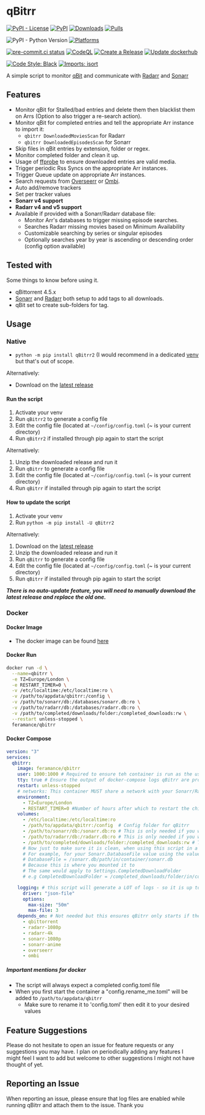 
# qBitrr

[![PyPI - License](https://img.shields.io/pypi/l/qbitrr)](https://github.com/Feramance/Qbitrr/blob/master/LICENSE)
[![PyPI](https://img.shields.io/pypi/v/qBitrr2?label=PyPI)](https://pypi.org/project/qBitrr2/)
[![Downloads](https://img.shields.io/pypi/dm/qbitrr2)](https://pypi.org/project/qBitrr2/)
[![Pulls](https://img.shields.io/docker/pulls/feramance/qbitrr.svg)](https://hub.docker.com/r/feramance/qbitrr)

![PyPI - Python Version](https://img.shields.io/pypi/pyversions/qbitrr)
[![Platforms](https://img.shields.io/badge/platform-linux--64%20%7C%20osx--64%20%7C%20win--32%20%7C%20win--64-lightgrey)](https://github.com/Feramance/qBitrr/releases/latest)

[![pre-commit.ci status](https://results.pre-commit.ci/badge/github/Feramance/qBitrr/master.svg)](https://results.pre-commit.ci/latest/github/Feramance/qBitrr/master)
[![CodeQL](https://github.com/Feramance/qBitrr/actions/workflows/codeql.yml/badge.svg?branch=master)](https://github.com/Feramance/qBitrr/actions/workflows/codeql.yml)
[![Create a Release](https://github.com/Feramance/qBitrr/actions/workflows/release.yml/badge.svg?branch=master)](https://github.com/Feramance/qBitrr/actions/workflows/release.yml)
[![Update dockerhub](https://github.com/Feramance/qBitrr/actions/workflows/dockerhub-description.yml/badge.svg?branch=master)](https://github.com/Feramance/qBitrr/actions/workflows/dockerhub-description.yml)

[![Code Style: Black](https://img.shields.io/badge/code%20style-black-000000.svg)](https://github.com/psf/black)
[![Imports: isort](https://img.shields.io/badge/%20imports-isort-%231674b1?style=flat&labelColor=ef8336)](https://pycqa.github.io/isort/)

A simple script to monitor [qBit](https://github.com/qbittorrent/qBittorrent) and communicate with [Radarr](https://github.com/Radarr/Radarr) and [Sonarr](https://github.com/Sonarr/Sonarr)

## Features

- Monitor qBit for Stalled/bad entries and delete them then blacklist them on Arrs (Option to also trigger a re-search action).
- Monitor qBit for completed entries and tell the appropriate Arr instance to import it:
  - `qbitrr DownloadedMoviesScan` for Radarr
  - `qbitrr DownloadedEpisodesScan` for Sonarr
- Skip files in qBit entries by extension, folder or regex.
- Monitor completed folder and clean it up.
- Usage of [ffprobe](https://github.com/FFmpeg/FFmpeg) to ensure downloaded entries are valid media.
- Trigger periodic Rss Syncs on the appropriate Arr instances.
- Trigger Queue update on appropriate Arr instances.
- Search requests from [Overseerr](https://github.com/sct/overseerr) or [Ombi](https://github.com/Ombi-app/Ombi).
- Auto add/remove trackers
- Set per tracker values
- **Sonarr v4 support**
- **Radarr v4 and v5 support**
- Available if provided with a Sonarr/Radarr database file:
  - Monitor Arr's databases to trigger missing episode searches.
  - Searches Radarr missing movies based on Minimum Availability
  - Customizable searching by series or singular episodes
  - Optionally searches year by year is ascending or descending order (config option available)

## Tested with

Some things to know before using it.

- qBittorrent 4.5.x
- [Sonarr](https://github.com/Sonarr/Sonarr) and [Radarr](https://github.com/Radarr/Radarr) both setup to add tags to all downloads.
- qBit set to create sub-folders for tag.

## Usage
### Native

- `python -m pip install qBitrr2` (I would recommend in a dedicated [venv](https://docs.python.org/3.3/library/venv.html) but that's out of scope.

Alternatively:
- Download on the [latest release](https://github.com/Drapersniper/Qbitrr/releases/latest)

#### Run the script

1. Activate your venv
2. Run `qBitrr2`  to generate a config file
3. Edit the config file (located at `~/config/config.toml` (~ is your current directory)
4. Run `qBitrr2` if installed through pip again to start the script

Alternatively:
1. Unzip the downloaded release and run it
2. Run `qBitrr`  to generate a config file
3. Edit the config file (located at `~/config/config.toml` (~ is your current directory)
4. Run `qBitrr` if installed through pip again to start the script

#### How to update the script

1. Activate your venv
2. Run `python -m pip install -U qBitrr2`

Alternatively:
1. Download on the [latest release](https://github.com/Drapersniper/Qbitrr/releases/latest)
2. Unzip the downloaded release and run it
3. Run `qBitrr`  to generate a config file
4. Edit the config file (located at `~/config/config.toml` (~ is your current directory)
5. Run `qBitrr` if installed through pip again to start the script

***There is no auto-update feature, you will need to manually download the latest release and replace the old one.***

### Docker

#### Docker Image

- The docker image can be found [here](https://hub.docker.com/r/feramance/qbitrr)

#### Docker Run

```bash
docker run -d \
  --name=qbitrr \
  -e TZ=Europe/London \
  -e RESTART_TIMER=0 \
  -v /etc/localtime:/etc/localtime:ro \
  -v /path/to/appdata/qbitrr:/config \
  -v /path/to/sonarr/db:/databases/sonarr.db:ro \
  -v /path/to/radarr/db:/databases/radarr.db:ro \
  -v /path/to/completed/downloads/folder:/completed_downloads:rw \
  --restart unless-stopped \
  feramance/qbitrr
```

#### Docker Compose

```yaml
version: "3"
services:
  qbitrr:
    image: feramance/qbitrr
    user: 1000:1000 # Required to ensure teh container is run as the user who has perms to see the 2 mount points and the ability to write to the CompletedDownloadFolder mount
    tty: true # Ensure the output of docker-compose logs qBitrr are properly colored.
    restart: unless-stopped
    # networks: This container MUST share a network with your Sonarr/Radarr instances
    environment:
      - TZ=Europe/London
      - RESTART_TIMER=0 #Number of hours after which to restart the child processes (default=0, set 0 to disable)
    volumes:
      - /etc/localtime:/etc/localtime:ro
      - /path/to/appdata/qbitrr:/config  # Config folder for qBitrr
      - /path/to/sonarr/db:/sonarr.db:ro # This is only needed if you want episode search handling :ro means it is only ever mounted as a read-only folder, the script never needs more than read access
      - /path/to/radarr/db:/radarr.db:ro # This is only needed if you want movie search handling, :ro means it is only ever mounted as a read-only folder, the script never needs more than read access
      - /path/to/completed/downloads/folder:/completed_downloads:rw # The script will ALWAYS require write permission in this folder if mounted, this folder is used to monitor completed downloads and if not present will cause the script to ignore downloaded file monitoring.
      # Now just to make sure it is clean, when using this script in a docker you will need to ensure you config.toml values reflect the mounted folders.#
      # For example, for your Sonarr.DatabaseFile value using the values above you'd add
      # DatabaseFile = /sonarr.db/path/in/container/sonarr.db
      # Because this is where you mounted it to
      # The same would apply to Settings.CompletedDownloadFolder
      # e.g CompletedDownloadFolder = /completed_downloads/folder/in/container

    logging: # this script will generate a LOT of logs - so it is up to you to decide how much of it you want to store
      driver: "json-file"
      options:
        max-size: "50m"
        max-file: 3
    depends_on: # Not needed but this ensures qBitrr only starts if the dependencies are up and running
      - qbittorrent
      - radarr-1080p
      - radarr-4k
      - sonarr-1080p
      - sonarr-anime
      - overseerr
      - ombi
```

##### Important mentions for docker

- The script will always expect a completed config.toml file
- When you first start the container a "config.rename_me.toml" will be added to `/path/to/appdata/qbitrr`
  - Make sure to rename it to 'config.toml' then edit it to your desired values

## Feature Suggestions

Please do not hesitate to open an issue for feature requests or any suggestions you may have. I plan on periodically adding any features I might feel I want to add but welcome to other suggestions I might not have thought of yet.

## Reporting an Issue

When reporting an issue, please ensure that log files are enabled while running qBitrr and attach them to the issue. Thank you
